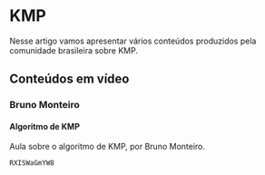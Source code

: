 # KMP

Nesse artigo vamos apresentar vários conteúdos produzidos pela comunidade brasileira sobre KMP.

## Conteúdos em vídeo

### Bruno Monteiro

#### Algoritmo de KMP

Aula sobre o algoritmo de KMP, por Bruno Monteiro.

```youtube
RXISWaGmYW8
```